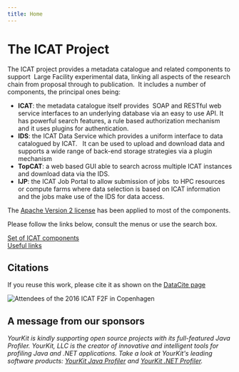 ```yaml
---
title: Home
---
```


# The ICAT Project

The ICAT project provides a metadata catalogue and related components to
support  Large Facility experimental data, linking all aspects of the
research chain from proposal through to publication.  It includes a
number of components, the principal ones being:

- **ICAT**: the metadata catalogue itself provides  SOAP and RESTful
  web service interfaces to an underlying database via an easy to use
  API. It has powerful search features, a rule based authorization
  mechanism and it uses plugins for authentication.
- **IDS**: the ICAT Data Service which provides a uniform interface to
  data catalogued by ICAT.   It can be used to upload and download
  data and supports a wide range of back-end storage strategies via a
  plugin mechanism
- **TopCAT**: a web based GUI able to search across multiple ICAT
  instances and download data via the IDS.
- **IJP**: the ICAT Job Portal to allow submission of jobs  to HPC
  resources or compute farms where data selection is based on ICAT
  information and the jobs make use of the IDS for data access.

The [Apache Version 2
license](http://www.apache.org/licenses/LICENSE-2.0) has been applied to
most of the components.

Please follow the links below, consult the menus or use the search box.

[Set of ICAT components\
](/about/components-of-the-icat-project/ "Components of the ICAT project")[Useful
links](/about/useful-links/ "Useful Links")

## Citations

If you reuse this work, please cite it as shown on the [DataCite
page](http://data.datacite.org/10.5286/SOFTWARE/ICAT)

![Attendees of the 2016 ICAT F2F in Copenhagen](/collaboration/communication/face-to-face-meetings/group.jpg "Attendees of the 2016 ICAT F2F in Copenhagen")

## A message from our sponsors

_YourKit is kindly supporting open source projects with its
full-featured Java Profiler. YourKit, LLC is the creator of innovative
and intelligent tools for profiling Java and .NET applications. Take a
look at YourKit's leading software products: [YourKit Java
Profiler](http://www.yourkit.com/java/profiler/index.jsp) and [YourKit
.NET Profiler](http://www.yourkit.com/.net/profiler/index.jsp)._
